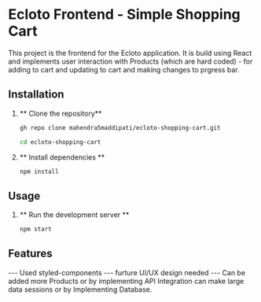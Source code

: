 # Ecloto Frontend - Simple Shopping Cart

This project is the frontend for the Ecloto application. It is build using React and implements user interaction with Products (which are hard coded) - for adding to cart and updating to cart and making changes to prgress bar.

## Installation

1. ** Clone the repository**

    ```sh
    gh repo clone mahendra5maddipati/ecloto-shopping-cart.git

    cd ecloto-shopping-cart
    ```

2. ** Install dependencies **

    ```sh
    npm install
    ```

## Usage

1. ** Run the development server **

    ```sh
    npm start
    ```

## Features

 --- Used styled-components
 --- furture UI/UX design needed
 --- Can be added more Products or by implementing API Integration can make large data sessions or by Implementing Database. 